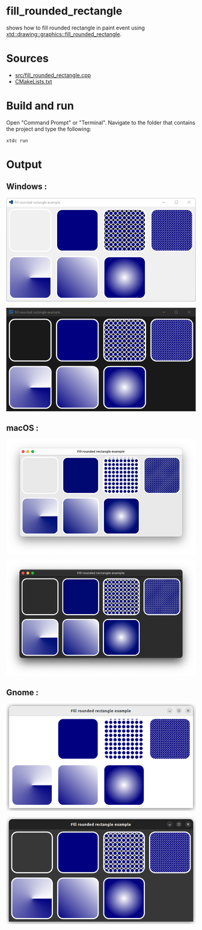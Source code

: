 # fill_rounded_rectangle

shows how to fill rounded rectangle in paint event using [xtd::drawing::graphics::fill_rounded_rectangle](https://gammasoft71.github.io/xtd/reference_guides/latest/classxtd_1_1drawing_1_1graphics.html#ad64ecf09d3c43f1ea5b327f136b7c0f6).

# Sources

* [src/fill_rounded_rectangle.cpp](src/fill_rounded_rectangle.cpp)
* [CMakeLists.txt](CMakeLists.txt)

# Build and run

Open "Command Prompt" or "Terminal". Navigate to the folder that contains the project and type the following:

```shell
xtdc run
```

# Output

## Windows :

![Screenshot](../../../../docs/pictures/examples/fill_rounded_rectangle_w.png)

![Screenshot](../../../../docs/pictures/examples/fill_rounded_rectangle_wd.png)

## macOS :

![Screenshot](../../../../docs/pictures/examples/fill_rounded_rectangle_m.png)

![Screenshot](../../../../docs/pictures/examples/fill_rounded_rectangle_md.png)

## Gnome :

![Screenshot](../../../../docs/pictures/examples/fill_rounded_rectangle_g.png)

![Screenshot](../../../../docs/pictures/examples/fill_rounded_rectangle_gd.png)
